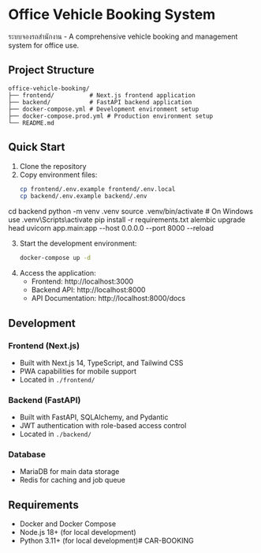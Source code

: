 # Office Vehicle Booking System

ระบบจองรถสำนักงาน - A comprehensive vehicle booking and management system for office use.

## Project Structure

```
office-vehicle-booking/
├── frontend/          # Next.js frontend application
├── backend/           # FastAPI backend application
├── docker-compose.yml # Development environment setup
├── docker-compose.prod.yml # Production environment setup
└── README.md
```

## Quick Start

1. Clone the repository
2. Copy environment files:
   ```bash
   cp frontend/.env.example frontend/.env.local
   cp backend/.env.example backend/.env
   ```
cd backend
python -m venv .venv
source .venv/bin/activate  # On Windows use .venv\Scripts\activate
pip install -r requirements.txt
alembic upgrade head
uvicorn app.main:app --host 0.0.0.0 --port 8000 --reload

3. Start the development environment:
   ```bash
   docker-compose up -d
   ```
4. Access the application:
   - Frontend: http://localhost:3000
   - Backend API: http://localhost:8000
   - API Documentation: http://localhost:8000/docs

## Development

### Frontend (Next.js)
- Built with Next.js 14, TypeScript, and Tailwind CSS
- PWA capabilities for mobile support
- Located in `./frontend/`

### Backend (FastAPI)
- Built with FastAPI, SQLAlchemy, and Pydantic
- JWT authentication with role-based access control
- Located in `./backend/`

### Database
- MariaDB for main data storage
- Redis for caching and job queue

## Requirements

- Docker and Docker Compose
- Node.js 18+ (for local development)
- Python 3.11+ (for local development)#   C A R - B O O K I N G 
 
 